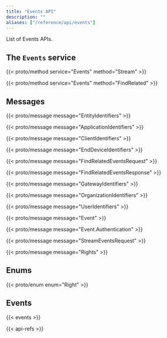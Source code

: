```yaml
---
title: "Events API"
description: ""
aliases: ["/reference/api/events"]
---
```


List of Events APIs.

<!--more-->

## The `Events` service

{{< proto/method service="Events" method="Stream" >}}

{{< proto/method service="Events" method="FindRelated" >}}

## Messages

{{< proto/message message="EntityIdentifiers" >}}

{{< proto/message message="ApplicationIdentifiers" >}}

{{< proto/message message="ClientIdentifiers" >}}

{{< proto/message message="EndDeviceIdentifiers" >}}

{{< proto/message message="FindRelatedEventsRequest" >}}

{{< proto/message message="FindRelatedEventsResponse" >}}

{{< proto/message message="GatewayIdentifiers" >}}

{{< proto/message message="OrganizationIdentifiers" >}}

{{< proto/message message="UserIdentifiers" >}}

{{< proto/message message="Event" >}}

{{< proto/message message="Event.Authentication" >}}

{{< proto/message message="StreamEventsRequest" >}}

{{< proto/message message="Rights" >}}

## Enums

{{< proto/enum enum="Right" >}}

## Events

{{< events >}}

{{< api-refs >}}
